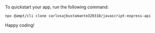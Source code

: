 To quickstart your app, run the following command: 

```bash
npx @ampt/cli clone carlosajbustamante320310/javascript-express-api
```

Happy coding!